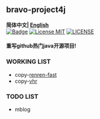 ## bravo-project4j

**简体中文| [English](https://github.com/xlaser4j/bravo-project4j/blob/master/README_EN.md)**<br>
[![Badge](https://img.shields.io/badge/link-996.icu-%23FF4D5B.svg?style=flat-square)](https://996.icu/#/en_US)
[![License MIT](https://img.shields.io/badge/license-MIT-blue.svg)](https://raw.githubusercontent.com/iluwatar/java-design-patterns/master/LICENSE.md)
[![LICENSE](https://img.shields.io/badge/license-Anti%20996-blue.svg?style=flat-square)](https://github.com/996icu/996.ICU/blob/master/LICENSE)

#### 重写github热门java开源项目!

### WORKING LIST

- copy-[renren-fast](https://gitee.com/renrenio/renren-fast)
- copy-[vhr](https://github.com/lenve/vhr)


### TODO LIST

- mblog

         
         